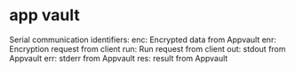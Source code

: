 # app vault


Serial communication identifiers:
enc: Encrypted data from Appvault
enr: Encryption request from client
run: Run request from client
out: stdout from Appvault
err: stderr from Appvault
res: result from Appvault
